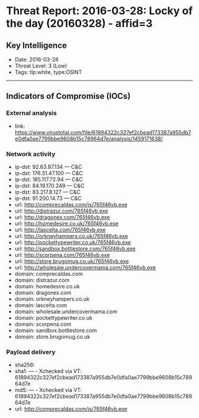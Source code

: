 # Threat Report: 2016-03-28: Locky of the day (20160328) -  affid=3


## Key Intelligence
* Date: 2016-03-28
* Threat Level: 3 (Low)
* Tags: tlp:white, type:OSINT

---

## Indicators of Compromise (IOCs)
### External analysis
* link: https://www.virustotal.com/file/61894322c327ef2cbead173387a955db7e0dfa0ae7799bbe9608b15c78964d7e/analysis/1459171638/

### Network activity
* ip-dst: 92.63.87.134 — C&C
* ip-dst: 176.31.47.100 — C&C
* ip-dst: 185.117.72.94 — C&C
* ip-dst: 84.19.170.249 — C&C
* ip-dst: 83.217.8.127 — C&C
* ip-dst: 91.200.14.73 — C&C
* url: http://comprecaldas.com/js/765f46vb.exe
* url: http://distrazur.com/765f46vb.exe
* url: http://dragonex.com/765f46vb.exe
* url: http://homedesire.co.uk/765f46vb.exe
* url: http://lascelta.com/765f46vb.exe
* url: http://orkneyhampers.co.uk/765f46vb.exe
* url: http://pockettypewriter.co.uk/765f46vb.exe
* url: http://sandbox.bottlestore.com/765f46vb.exe
* url: http://scorpena.com/765f46vb.exe
* url: http://store.brugomug.co.uk/765f46vb.exe
* url: http://wholesale.undercovermama.com/765f46vb.exe
* domain: comprecaldas.com
* domain: distrazur.com
* domain: homedesire.co.uk
* domain: dragonex.com
* domain: orkneyhampers.co.uk
* domain: lascelta.com
* domain: wholesale.undercovermama.com
* domain: pockettypewriter.co.uk
* domain: scorpena.com
* domain: sandbox.bottlestore.com
* domain: store.brugomug.co.uk

### Payload delivery
* sha256: <sha256>
* sha1: <sha1> — - Xchecked via VT: 61894322c327ef2cbead173387a955db7e0dfa0ae7799bbe9608b15c78964d7e
* md5: <md5> — - Xchecked via VT: 61894322c327ef2cbead173387a955db7e0dfa0ae7799bbe9608b15c78964d7e
* url: http://comprecaldas.com/js/765f46vb.exe
